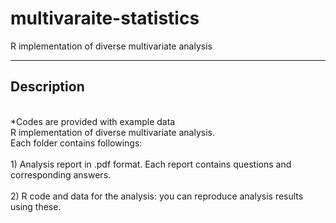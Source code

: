 # multivaraite-statistics
R implementation of diverse multivariate analysis

***

Description
-----------
<br>*Codes are provided with example data</br>
R implementation of diverse multivariate analysis.
<br>Each folder contains followings: </br>
  <br>1) Analysis report in .pdf format. Each report contains questions and corresponding answers.</br>
  <br>2) R code and data for the analysis: you can reproduce analysis results using these.</br>
